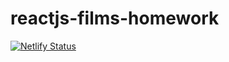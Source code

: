 # reactjs-films-homework

[![Netlify Status](https://api.netlify.com/api/v1/badges/b6ff399c-9f5c-48af-a6df-a7497903a0aa/deploy-status)](https://app.netlify.com/sites/films-homework/deploys)